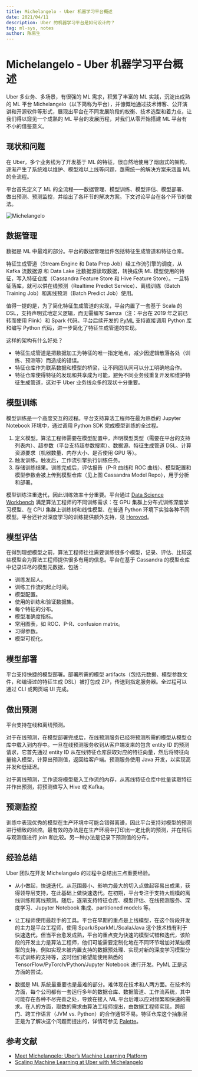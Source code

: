 ```yaml
---
title: Michelangelo - Uber 机器学习平台概述
date: 2021/04/11
description: Uber 的机器学习平台是如何设计的？
tag: ml-sys, notes
author: 陈易生
---
```


# Michelangelo - Uber 机器学习平台概述

Uber 多业务、多场景，有很强的 ML 需求，积累了丰富的 ML 实践，沉淀出成熟的 ML 平台 Michelangelo（以下简称为平台），并慷慨地通过技术博客、公开演讲和开源软件等形式，展现出平台在不同发展阶段的权衡、技术选型和着力点，让我们得以窥见一个成熟的 ML 平台的发展历程，对我们从零开始搭建 ML 平台有不小的借鉴意义。

## 现状和问题

在 Uber，多个业务线为了开发基于 ML 的特征，很自然地使用了烟囱式的架构，逐渐产生了系统难以维护、模型难以上线等问题，亟需统一的解决方案来涵盖 ML 的全流程。

平台首先定义了 ML 的全流程——数据管理、模型训练、模型评估、模型部署、做出预测、预测监控，并给出了各环节的解决方案。下文讨论平台在各个环节的做法。

![Michelangelo](/images/uber-michelangelo-overview/michelangelo.png)

## 数据管理

数据是 ML 中最难的部分。平台的数据管理组件包括特征生成管道和特征仓库。

特征生成管道（Stream Engine 和 Data Prep Job）经工作流引擎的调度，从 Kafka 流数据源 和 Data Lake 批数据源读取数据，转换成供 ML 模型使用的特征，写入特征仓库（Cassandra Feature Store 和 Hive Feature Store）。一旦特征落库，就可以供在线预测（Realtime Predict Service）、离线训练（Batch Training Job）和离线预测（Batch Predict Job）使用。

值得一提的是，为了简化特征生成管道的实现，平台内置了一套基于 Scala 的 DSL，支持声明式地定义逻辑，而无需编写 Samza（注：平台在 2019 年之前已转而使用 Flink）和 Spark 代码。平台后续开发的 [PyML](https://eng.uber.com/michelangelo-pyml/) 支持直接调用 Python 库和编写 Python 代码，进一步简化了特征生成管道的实现。

这样的架构有什么好处？

- 特征生成管道是把数据加工为特征的唯一指定地点，减少因逻辑散落各处（训练、预测等）而造成的错误。
- 特征仓库作为联系数据和模型的桥梁，让不同团队间可以分工明确地合作。
- 特征仓库使得特征的发现和共享成为可能，避免不同业务线重复开发和维护特征生成管道，这对于 Uber 业务线众多的现状十分重要。

## 模型训练

模型训练是一个高度交互的过程。平台支持算法工程师在最为熟悉的 Jupyter Notebook 环境中，通过调用 Python SDK 完成模型训练的全过程。

1. 定义模型。算法工程师需要在模型配置中，声明模型类型（需要在平台的支持列表内）、超参数（平台支持超参数搜索）、数据源、特征生成管道 DSL、计算资源要求（机器数量、内存大小、是否使用 GPU 等）。
2. 触发训练。触发后，工作流引擎执行训练任务。
3. 存储训练结果。训练完成后，评估报告（P-R 曲线和 ROC 曲线）、模型配置和模型参数会被上传到模型仓库（见上图 Cassandra Model Repo），用于分析和部署。

模型训练注重迭代，因此训练效率十分重要。平台通过 [Data Science Workbench](https://eng.uber.com/dsw/) 满足算法工程师的不同训练需求：在 GPU 集群上分布式训练深度学习模型、在 CPU 集群上训练树和线性模型、在普通 Python 环境下实验各种不同模型。平台还针对深度学习的训练提供额外支持，见 [Horovod](https://eng.uber.com/horovod/)。

## 模型评估

在得到理想模型之前，算法工程师往往需要训练很多个模型，记录、评估、比较这些模型会为算法工程师提供很多有用的信息。平台在基于 Cassandra 的模型仓库中记录详尽的模型元数据，包括：

- 训练发起人。
- 训练工作流的起止时间。
- 模型配置。
- 使用的训练和验证数据集。
- 每个特征的分布。
- 模型准确度指标。
- 常用图表，如 ROC、P-R、confusion matrix。
- 习得参数。
- 模型可视化。

## 模型部署

平台支持快捷的模型部署。部署所需的模型 artifacts（包括元数据、模型参数文件，和编译过的特征生成 DSL）被打包成 ZIP，传送到指定服务器。全过程可以通过 CLI 或网页端 UI 完成。

## 做出预测

平台支持在线和离线预测。

对于在线预测，在模型部署完成后，在线预测服务已经将预测所需的模型从模型仓库中载入到内存中。一旦在线预测服务收到从客户端发来的包含 entity ID 的预测请求，它首先通过 entity ID 从在线特征仓库获取对应的特征向量，然后将特征向量输入模型，计算出预测值，返回给客户端。预测服务使用 Java 开发，以实现高并发和低延迟。

对于离线预测，工作流将模型载入工作流的内存，从离线特征仓库中批量读取特征并作出预测，将预测值写入 Hive 或 Kafka。

## 预测监控

训练中表现优秀的模型在生产环境中可能会错得离谱，因此平台支持对模型的预测进行细致的监控。最有效的办法是在生产环境中打印出一定比例的预测，并在稍后与观测值进行 join 和比较。另一种办法是记录下预测值的分布。

## 经验总结

Uber 团队在开发 Michelangelo 的过程中总结出三点重要经验。

- 从小做起，快速迭代。从范围最小、影响力最大的切入点做起容易出成果，获得领导层支持，在此基础上做快速迭代。在初期，平台专注于支持大规模的离线训练和离线预测。随后，逐渐支持特征仓库、模型评估、在线预测服务、深度学习、Jupyter Notebook 集成、partitioned models 等。

- 让工程师使用最趁手的工具。平台在早期的重点是上线模型，在这个阶段开发的主力是平台工程师，使用 Spark/SparkML/Scala/Java 这个技术栈有利于快速迭代。但当平台愈发成熟，平台的重点变为快速的模型试错和迭代，该阶段的开发主力是算法工程师，他们可能需要定制化地在不同环节增加对某些模型的支持，例如实现未被内置支持的数据预处理、实现对新的深度学习模型分布式训练的支持等，这时他们希望能使用熟悉的 TensorFlow/PyTorch/Python/Jupyter Notebook 进行开发。PyML 正是这方面的尝试。

- 数据是 ML 系统最重要也是最难的部分。难体现在技术和人两方面。在技术的方面，每个公司都有一套运行多年的数据仓库、数据管道、工作流系统，其中可能存在各种不尽完善之处，导致在接入 ML 平台后难以应对频繁和快速的需求。在人的方面，取数的需求由算法工程师提出，由数据工程师实现，跨部门、跨工作语言（JVM vs. Python）的合作通常不易。特征仓库这个抽象层正是为了解决这个问题而提出的，详情可参见 [Palette](https://www.infoq.com/presentations/michelangelo-palette-uber/)。

## 参考文献

- [Meet Michelangelo: Uber’s Machine Learning Platform](https://eng.uber.com/michelangelo-machine-learning-platform/)
- [Scaling Machine Learning at Uber with Michelangelo](https://eng.uber.com/scaling-michelangelo/)

---

